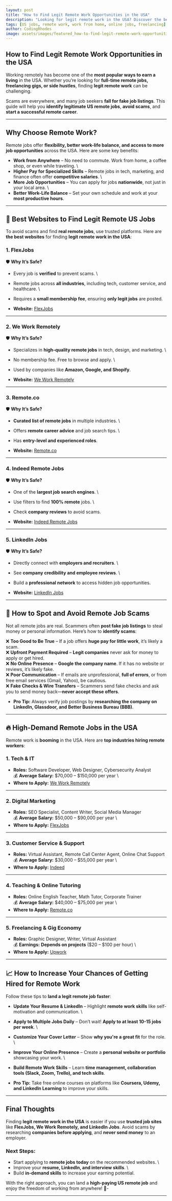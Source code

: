 ```yaml
---
layout: post
title: "How to Find Legit Remote Work Opportunities in the USA"
description: "Looking for legit remote work in the USA? Discover the best platforms, tips, and strategies to land high-paying US jobs from home."
tags: [US jobs, remote work, work from home, online jobs, freelancing]
author: CodingRhodes
image: assets/images/featured_how-to-find-legit-remote-work-opportunities-usa.webp
---
```


## How to Find Legit Remote Work Opportunities in the USA  

Working remotely has become one of the **most popular ways to earn a living** in the USA. Whether you’re looking for **full-time remote jobs, freelancing gigs, or side hustles**, finding **legit remote work** can be challenging.  

Scams are everywhere, and many job seekers **fall for fake job listings**. This guide will help you **identify legitimate US remote jobs**, **avoid scams**, and **start a successful remote career**.  

---

## Why Choose Remote Work?  

Remote jobs offer **flexibility, better work-life balance, and access to more job opportunities** across the USA. Here are some key benefits:  

-  **Work from Anywhere** – No need to commute. Work from home, a coffee shop, or even while traveling.  \
-  **Higher Pay for Specialized Skills** – Remote jobs in tech, marketing, and finance often offer **competitive salaries**.  \
-  **More Job Opportunities** – You can apply for jobs **nationwide**, not just in your local area.  \
-  **Better Work-Life Balance** – Set your own schedule and work at your **most productive hours**.  

---

## 🚀 Best Websites to Find Legit Remote US Jobs  

To avoid scams and find **real remote jobs**, use trusted platforms. Here are **the best websites** for finding **legit remote work in the USA**:  

### **1. FlexJobs**  

🛡 **Why It’s Safe?**  
-  Every job is **verified** to prevent scams.  \
-  Remote jobs across **all industries**, including tech, customer service, and healthcare.  \
-  Requires a **small membership fee**, ensuring **only legit jobs** are posted.  

-  **Website:** [FlexJobs](https://www.flexjobs.com/)  

---

### **2. We Work Remotely**  

🛡 **Why It’s Safe?**  
-  Specializes in **high-quality remote jobs** in tech, design, and marketing.  \
-  No membership fee. Free to browse and apply.  \
-  Used by companies like **Amazon, Google, and Shopify**.  

-  **Website:** [We Work Remotely](https://weworkremotely.com/)  

---

### **3. Remote.co**  

🛡 **Why It’s Safe?**  
-  **Curated list of remote jobs** in multiple industries.  \
-  Offers **remote career advice** and job search tips.  \
-  Has **entry-level and experienced roles**.  

-  **Website:** [Remote.co](https://remote.co/)  

---

### **4. Indeed Remote Jobs**  

🛡 **Why It’s Safe?**  
-  One of the **largest job search engines**.  \
-  Use filters to find **100% remote** jobs.  \
-  Check **company reviews** to avoid scams.  

-  **Website:** [Indeed Remote Jobs](https://www.indeed.com/q-Remote-jobs.html)  

---

### **5. LinkedIn Jobs**  

🛡 **Why It’s Safe?**  
-  Directly connect with **employers and recruiters**.  \
-  See **company credibility and employee reviews**.  \
-  Build a **professional network** to access hidden job opportunities.  

-  **Website:** [LinkedIn Jobs](https://www.linkedin.com/jobs/)  

---

## 🛑 How to Spot and Avoid Remote Job Scams  

Not all remote jobs are real. Scammers often **post fake job listings** to steal money or personal information. Here’s how to **identify scams**:  

❌ **Too Good to Be True** – If a job offers **huge pay for little work**, it’s likely a scam.  \
❌ **Upfront Payment Required** – **Legit companies** never ask for money to apply or get hired.  \
❌ **No Online Presence** – **Google the company name**. If it has no website or reviews, it’s likely fake.  \
❌ **Poor Communication** – If emails are unprofessional, **full of errors**, or from free email services (Gmail, Yahoo), be cautious.  \
❌ **Fake Checks & Wire Transfers** – Scammers send fake checks and ask you to send money back—**never accept these offers**.  

  -  **Pro Tip:** Always verify job postings by **researching the company on LinkedIn, Glassdoor, and Better Business Bureau (BBB)**.  

---

## 🔥 High-Demand Remote Jobs in the USA  

Remote work is **booming** in the USA. Here are **top industries hiring remote workers**:  

### **1. Tech & IT**  
-  **Roles:** Software Developer, Web Designer, Cybersecurity Analyst  \
💰 **Average Salary:** $70,000 – $150,000 per year  \
-  **Where to Apply:** [We Work Remotely](https://weworkremotely.com/)  

---

### **2. Digital Marketing**  
-  **Roles:** SEO Specialist, Content Writer, Social Media Manager  \
💰 **Average Salary:** $50,000 – $90,000 per year  \
-  **Where to Apply:** [FlexJobs](https://www.flexjobs.com/)  

---

### **3. Customer Service & Support**  
-  **Roles:** Virtual Assistant, Remote Call Center Agent, Online Chat Support  \
💰 **Average Salary:** $30,000 – $55,000 per year  \
-  **Where to Apply:** [Indeed](https://www.indeed.com/)  

---

### **4. Teaching & Online Tutoring**  
-  **Roles:** Online English Teacher, Math Tutor, Corporate Trainer  \
💰 **Average Salary:** $40,000 – $75,000 per year  \
-  **Where to Apply:** [Remote.co](https://remote.co/)  

---

### **5. Freelancing & Gig Economy**  
-  **Roles:** Graphic Designer, Writer, Virtual Assistant  \
💰 **Earnings:** **Depends on projects** ($20 – $100 per hour)  \
-  **Where to Apply:** [Upwork](https://www.upwork.com/)  

---

## 📈 How to Increase Your Chances of Getting Hired for Remote Work  

Follow these tips to **land a legit remote job faster**:  

-  **Update Your Resume & LinkedIn** – Highlight **remote work skills** like self-motivation and communication.  \
-  **Apply to Multiple Jobs Daily** – Don’t wait! **Apply to at least 10-15 jobs per week**.  \
-  **Customize Your Cover Letter** – Show **why you're a great fit** for the role.  \
-  **Improve Your Online Presence** – Create a **personal website or portfolio** showcasing your work.  \
-  **Build Remote Work Skills** – Learn **time management, collaboration tools (Slack, Zoom, Trello), and tech skills**.  

  -  **Pro Tip:** Take free online courses on platforms like **Coursera, Udemy, and LinkedIn Learning** to improve your skills.  

---

## Final Thoughts  

Finding **legit remote work in the USA** is easier if you use **trusted job sites** like **FlexJobs, We Work Remotely, and LinkedIn Jobs**. Avoid scams by researching **companies before applying**, and **never send money** to an employer.  

### **Next Steps:**  
-  Start applying to **remote jobs today** on the recommended websites.  \
-  Improve your **resume, LinkedIn, and interview skills**.  \
-  Build **in-demand skills** to increase your earning potential.  

With the right approach, you can land a **high-paying US remote job** and enjoy the freedom of working from anywhere! 🚀-   

---
